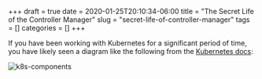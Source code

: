 +++ 
draft = true
date = 2020-01-25T20:10:34-06:00
title = "The Secret Life of the Controller Manager"
slug = "secret-life-of-controller-manager" 
tags = []
categories = []
+++

If you have been working with Kubernetes for a significant period of time, you have likely seen a diagram like the following from the [Kubernetes docs](https://kubernetes.io/docs/concepts/overview/components/):

![k8s-components](https://d33wubrfki0l68.cloudfront.net/7016517375d10c702489167e704dcb99e570df85/7bb53/images/docs/components-of-kubernetes.png)

